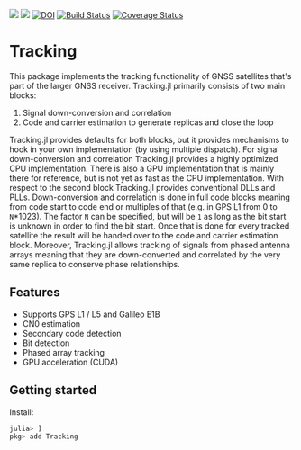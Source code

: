 [![](https://img.shields.io/badge/docs-stable-blue.svg)](https://JuliaGNSS.github.io/Tracking.jl/stable)
[![](https://img.shields.io/badge/docs-dev-blue.svg)](https://JuliaGNSS.github.io/Tracking.jl/dev)
[![DOI](https://zenodo.org/badge/171484097.svg)](https://zenodo.org/badge/latestdoi/171484097)
[![Build Status](https://travis-ci.org/JuliaGNSS/Tracking.jl.svg?branch=master)](https://travis-ci.org/JuliaGNSS/Tracking.jl)
[![Coverage Status](https://coveralls.io/repos/github/JuliaGNSS/Tracking.jl/badge.svg?branch=master)](https://coveralls.io/github/JuliaGNSS/Tracking.jl?branch=master)

# Tracking
This package implements the tracking functionality of GNSS satellites that's part of the larger GNSS receiver.
Tracking.jl primarily consists of two main blocks:

1. Signal down-conversion and correlation
2. Code and carrier estimation to generate replicas and close the loop

Tracking.jl provides defaults for both blocks, but it provides mechanisms to hook in your own implementation (by using multiple dispatch). 
For signal down-conversion and correlation Tracking.jl provides a highly optimized CPU implementation. There is also a GPU implementation that is mainly there for reference, but is not yet as fast as the CPU implementation.
With respect to the second block Tracking.jl provides conventional DLLs and PLLs.
Down-conversion and correlation is done in full code blocks meaning from code start to code end or multiples of that (e.g. in GPS L1 from 0 to `N`*1023). The factor `N` can be specified, but will be `1` as long as the bit start is unknown in order to find the bit start. Once that is done for every tracked satellite the result will be handed over to the code and carrier estimation block.
Moreover, Tracking.jl allows tracking of signals from phased antenna arrays meaning that they are down-converted and correlated by the very same replica to conserve phase relationships.

## Features

* Supports GPS L1 / L5 and Galileo E1B
* CN0 estimation
* Secondary code detection
* Bit detection
* Phased array tracking
* GPU acceleration (CUDA)

## Getting started

Install:
```julia
julia> ]
pkg> add Tracking
```
